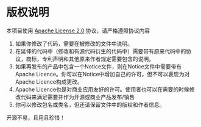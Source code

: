 # 版权说明
本项目使用 [ Apache License 2.0](http://www.apache.org/licenses/LICENSE-2.0.html) 协议，请严格遵照协议内容
1. 如果你修改了代码，需要在被修改的文件中说明。
2. 在延伸的代码中（修改和有源代码衍生的代码中）需要带有原来代码中的协议，商标，专利声明和其他原来作者规定需要包含的说明。
3. 如果再发布的产品中包含一个Notice文件，则在Notice文件中需要带有Apache Licence。你可以在Notice中增加自己的许可，但不可以表现为对Apache Licence构成更改。
4. Apache Licence也是对商业应用友好的许可。使用者也可以在需要的时候修改代码来满足需要并作为开源或商业产品发布/销售
5. 你可以修改包名或类名，但还请保留文件中的版权和作者信息。

开源不易，且用且珍惜！

<InArticleAdsense
    data-ad-client="ca-pub-3964897280370772"
    data-ad-slot="8192154900">
</InArticleAdsense>
